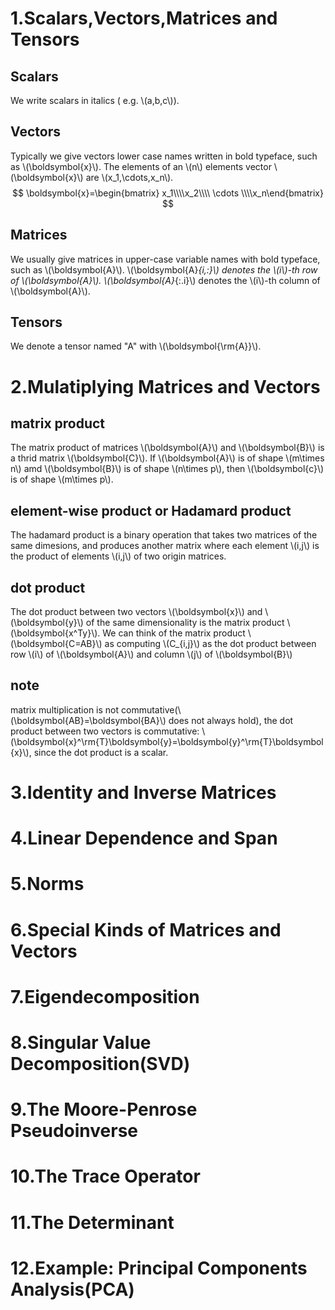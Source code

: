 # 1.Scalars,Vectors,Matrices and Tensors
## Scalars
We write scalars in italics ( e.g. \\(a,b,c\\)).

## Vectors
Typically we give vectors lower case names written in bold typeface, such as \\(\boldsymbol{x}\\). The elements of an \\(n\\) elements vector \\(\boldsymbol{x}\\) are \\(x_1,\cdots,x_n\\).
$$
\boldsymbol{x}=\begin{bmatrix} x_1\\\\x_2\\\\ \cdots \\\\x_n\end{bmatrix}
$$

## Matrices
We usually give matrices in upper-case variable names with bold typeface, such as \\(\boldsymbol{A}\\).
\\(\boldsymbol{A}_{i,:}\\) denotes the \\(i\\)-th row of \\(\boldsymbol{A}\\).
\\(\boldsymbol{A}_{:.i}\\) denotes the \\(i\\)-th column of \\(\boldsymbol{A}\\).

## Tensors
We denote a tensor named "A" with \\(\boldsymbol{\rm{A}}\\). 

# 2.Mulatiplying Matrices and Vectors
## matrix product 
The matrix product of matrices \\(\boldsymbol{A}\\) and \\(\boldsymbol{B}\\) is a thrid matrix \\(\boldsymbol{C}\\).
If \\(\boldsymbol{A}\\) is of shape \\(m\times n\\) amd  \\(\boldsymbol{B}\\) is of shape \\(n\times p\\), then \\(\boldsymbol{c}\\) is of shape \\(m\times p\\).

## element-wise product or Hadamard product
The hadamard product is a binary operation that takes two matrices of the same dimesions, and produces another matrix where each element \\(i,j\\) is the product of elements \\(i,j\\) of two origin matrices.

## dot product
The dot product between two vectors \\(\boldsymbol{x}\\) and \\(\boldsymbol{y}\\) of the same dimensionality is the matrix product \\(\boldsymbol{x^Ty}\\). We can think of the matrix product \\(\boldsymbol{C=AB}\\) as computing \\(C_{i,j}\\) as the dot product between row \\(i\\) of \\(\boldsymbol{A}\\) and column \\(j\\) of \\(\boldsymbol{B}\\)

## note
matrix multiplication is not commutative(\\(\boldsymbol{AB}=\boldsymbol{BA}\\) does not always hold), the dot product between two vectors is commutative: \\(\boldsymbol{x}^\rm{T}\boldsymbol{y}=\boldsymbol{y}^\rm{T}\boldsymbol{x}\\), since the dot product is a scalar.

# 3.Identity and Inverse Matrices

# 4.Linear Dependence and Span
# 5.Norms
# 6.Special Kinds of Matrices and Vectors
# 7.Eigendecomposition
# 8.Singular Value Decomposition(SVD)
# 9.The Moore-Penrose Pseudoinverse
# 10.The Trace Operator
# 11.The Determinant 
# 12.Example: Principal Components Analysis(PCA)